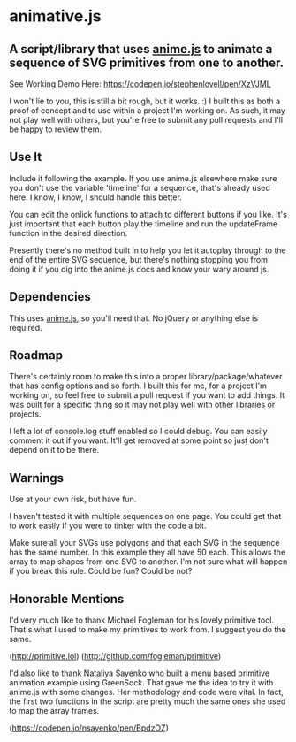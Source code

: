 # animative.js
## A script/library that uses [anime.js](http://animejs.com/) to animate a sequence of SVG primitives from one to another.

See Working Demo Here: https://codepen.io/stephenlovell/pen/XzVJML

I won't lie to you, this is still a bit rough, but it works. :) I built this as both a proof of concept and to use within a project I'm working on. As such, it may not play well with others, but you're free to submit any pull requests and I'll be happy to review them.

## Use It

Include it following the example. If you use anime.js elsewhere make sure you don't use the variable 'timeline' for a sequence, that's already used here. I know, I know, I should handle this better.

You can edit the onlick functions to attach to different buttons if you like. It's just important that each button play the timeline and run the updateFrame function in the desired direction.

Presently there's no method built in to help you let it autoplay through to the end of the entire SVG sequence, but there's nothing stopping you from doing it if you dig into the anime.js docs and know your wary around js.

## Dependencies

This uses [anime.js](http://animejs.com/), so you'll need that. No jQuery or anything else is required.

## Roadmap

There's certainly room to make this into a proper library/package/whatever that has config options and so forth. I built this for me, for a project I'm working on, so feel free to submit a pull request if you want to add things. It was built for a specific thing so it may not play well with other libraries or projects.

I left a lot of console.log stuff enabled so I could debug. You can easily comment it out if you want. It'll get removed at some point so just don't depend on it to be there.

## Warnings

Use at your own risk, but have fun.

I haven't tested it with multiple sequences on one page. You could get that to work easily if you were to tinker with the code a bit.

Make sure all your SVGs use polygons and that each SVG in the sequence has the same number. In this example they all have 50 each. This allows the array to map shapes from one SVG to another. I'm not sure what will happen if you break this rule. Could be fun? Could be not?

## Honorable Mentions

I'd very much like to thank Michael Fogleman for his lovely primitive tool. That's what I used to make my primitives to work from. I suggest you do the same.

(http://primitive.lol)
(http://github.com/fogleman/primitive)

I'd also like to thank Nataliya Sayenko who built a menu based primitive animation example using GreenSock. That gave me the idea to try it with anime.js with some changes. Her methodology and code were vital. In fact, the first two functions in the script are pretty much the same ones she used to map the array frames.

(https://codepen.io/nsayenko/pen/BpdzOZ)
